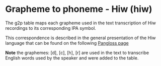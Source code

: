 # Grapheme to phoneme - Hiw (hiw)

The g2p table maps each grapheme used in the text transcription of Hiw recordings to its corresponding IPA symbol.

This correspondence is described in the general presentation of the Hiw language that can be found on the following [Pangloss page](https://pangloss.cnrs.fr/corpus/Hiw?lang=fr&mode=pro)

**Note** the graphemes: [d], [c], [h], [r] are used in the text to transcribe English words used by the speaker and were added to the table.
